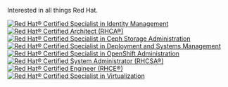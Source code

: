 Interested in all things Red Hat.

<!--START_SECTION:badges-->
[![Red Hat® Certified Specialist in Identity Management](https://images.credly.com/size/110x110/images/c79ddd59-b2b4-40bd-b3bd-e64a77bdde7e/image.png)](http://www.credly.com/badges/c5dc3713-6cd1-4c81-9f66-0192384a20ce "Red Hat® Certified Specialist in Identity Management")
[![Red Hat® Certified Architect (RHCA®)](https://images.credly.com/size/110x110/images/fdac57a1-cecc-4790-89da-ac5e6121fef1/image.png)](http://www.credly.com/badges/b52cfdec-be17-48f1-8213-092146275758 "Red Hat® Certified Architect (RHCA®)")
[![Red Hat® Certified Specialist in Ceph Storage Administration](https://images.credly.com/size/110x110/images/4fc42981-06da-4c34-8df8-e173260ad6f0/image.png)](http://www.credly.com/badges/4fd953c4-da37-4da4-83c4-15b501ed5262 "Red Hat® Certified Specialist in Ceph Storage Administration")
[![Red Hat® Certified Specialist in Deployment and Systems Management](https://images.credly.com/size/110x110/images/b72dbd4d-654b-499e-96cf-23c2e479ed5a/image.png)](http://www.credly.com/badges/05943021-5da6-4ec6-9e74-dea5496a88f6 "Red Hat® Certified Specialist in Deployment and Systems Management")
[![Red Hat® Certified Specialist in OpenShift Administration](https://images.credly.com/size/110x110/images/b8ca27dc-36f7-4ca4-ad86-b2610b5227ed/image.png)](http://www.credly.com/badges/a02c84e4-69a0-4cdd-9870-d01637d12dc6 "Red Hat® Certified Specialist in OpenShift Administration")
[![Red Hat® Certified System Administrator (RHCSA®)](https://images.credly.com/size/110x110/images/572de0ba-2c59-4816-a59d-b0e1687e45ee/image.png)](http://www.credly.com/badges/fbcaf56a-2fde-4cd7-9bd0-40e24dedf383 "Red Hat® Certified System Administrator (RHCSA®)")
[![Red Hat® Certified Engineer (RHCE®)](https://images.credly.com/size/110x110/images/19c4e804-54fe-4857-b022-7cfd5520596c/image.png)](http://www.credly.com/badges/3320603c-e1d6-4f97-940b-68522857a8aa "Red Hat® Certified Engineer (RHCE®)")
[![Red Hat® Certified Specialist in Virtualization](https://images.credly.com/size/110x110/images/f9b4de93-3647-41b9-a29c-9da66464a277/image.png)](http://www.credly.com/badges/bbb47844-1447-4009-beae-441a73a93c38 "Red Hat® Certified Specialist in Virtualization")
<!--END_SECTION:badges-->
